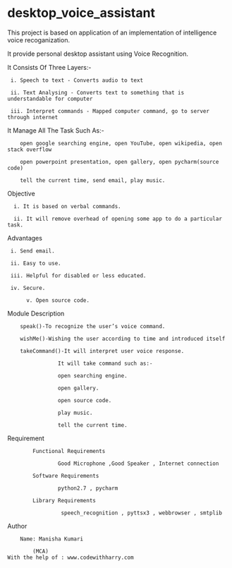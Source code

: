 # desktop_voice_assistant
This project is based on application of an implementation of intelligence voice recoganization.

It provide personal desktop assistant using Voice Recognition.

It Consists Of Three Layers:-
    
     i. Speech to text - Converts audio to text

     ii. Text Analysing - Converts text to something that is understandable for computer

     iii. Interpret commands - Mapped computer command, go to server through internet


It Manage All The Task Such As:-
	
     	open google searching engine, open YouTube, open wikipedia, open stack overflow
    
     	open powerpoint presentation, open gallery, open pycharm(source code)
    
     	tell the current time, send email, play music. 

Objective
  
      i. It is based on verbal commands.

      ii. It will remove overhead of opening some app to do a particular task.

Advantages
	
   	 i. Send email.
	  
   	 ii. Easy to use.
	  
   	 iii. Helpful for disabled or less educated.
	  
   	 iv. Secure.
	  
    	  v. Open source code.

Module Description
	  
    	speak()-To recognize the user’s voice command.
	
    	wishMe()-Wishing the user according to time and introduced itself
	
    	takeCommand()-It will interpret user voice response.
		
                 	It will take command such as:-
		
                  	open searching engine.
		        
                  	open gallery.
		
                  	open source code.
		
                  	play music.
		
                  	tell the current time.

Requirement
	
        	Functional Requirements
		            
                	Good Microphone ,Good Speaker , Internet connection
	
      		Software Requirements
		            
                	python2.7 , pycharm
	
    	 	Library Requirements
		            
               		 speech_recognition , pyttsx3 , webbrowser , smtplib


Author
	
    	Name: Manisha Kumari
		
    		(MCA)
	With the help of : www.codewithharry.com
